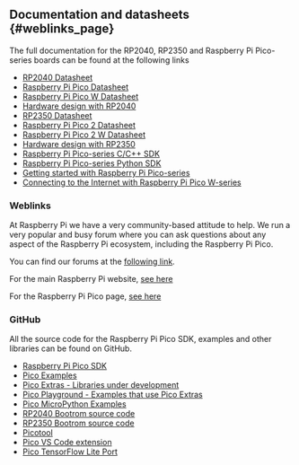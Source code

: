 ## Documentation and datasheets {#weblinks_page}

The full documentation for the RP2040, RP2350 and Raspberry Pi Pico-series boards can be found at the following links

 - [RP2040 Datasheet](https://rptl.io/rp2040-datasheet)
 - [Raspberry Pi Pico Datasheet](https://rptl.io/pico-datasheet)
 - [Raspberry Pi Pico W Datasheet](https://rptl.io/picow-datasheet)
 - [Hardware design with RP2040](https://rptl.io/rp2040-design)
 - [RP2350 Datasheet](https://rptl.io/rp2350-datasheet)
 - [Raspberry Pi Pico 2 Datasheet](https://rptl.io/pico2-datasheet)
 - [Raspberry Pi Pico 2 W Datasheet](https://rptl.io/pico2w-datasheet)
 - [Hardware design with RP2350](https://rptl.io/rp2350-design)
 - [Raspberry Pi Pico-series C/C++ SDK](https://rptl.io/pico-c-sdk)
 - [Raspberry Pi Pico-series Python SDK](https://rptl.io/pico-micropython)
 - [Getting started with Raspberry Pi Pico-series](https://rptl.io/pico-get-started)
 - [Connecting to the Internet with Raspberry Pi Pico W-series](https://rptl.io/picow-connect)

### Weblinks

At Raspberry Pi we have a very community-based attitude to help. We run a very popular and busy forum where you can ask questions about any aspect of the Raspberry Pi ecosystem, including the Raspberry Pi Pico.

You can find our forums at the [following link](https://forums.raspberrypi.com/).

For the main Raspberry Pi website, [see here](https://www.raspberrypi.com)

For the Raspberry Pi Pico page, [see here](https://rptl.io/rp2040-get-started)

### GitHub

All the source code for the Raspberry Pi Pico SDK, examples and other libraries can be found on GitHub.

 - [Raspberry Pi Pico SDK](https://github.com/raspberrypi/pico-sdk)
 - [Pico Examples](https://github.com/raspberrypi/pico-examples)
 - [Pico Extras - Libraries under development](https://github.com/raspberrypi/pico-extras)
 - [Pico Playground - Examples that use Pico Extras](https://github.com/raspberrypi/pico-playground)
 - [Pico MicroPython Examples](https://github.com/raspberrypi/pico-micropython-examples)
 - [RP2040 Bootrom source code](https://github.com/raspberrypi/pico-bootrom-rp2040)
 - [RP2350 Bootrom source code](https://github.com/raspberrypi/pico-bootrom-rp2350)
 - [Picotool](https://github.com/raspberrypi/picotool)
 - [Pico VS Code extension](https://github.com/raspberrypi/pico-vscode)
 - [Pico TensorFlow Lite Port](https://github.com/raspberrypi/pico-tflmicro)
